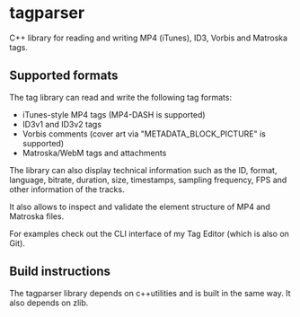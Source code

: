 # tagparser
C++ library for reading and writing MP4 (iTunes), ID3, Vorbis and Matroska tags.

## Supported formats
The tag library can read and write the following tag formats:
- iTunes-style MP4 tags (MP4-DASH is supported)
- ID3v1 and ID3v2 tags
- Vorbis comments (cover art via "METADATA_BLOCK_PICTURE" is supported)
- Matroska/WebM tags and attachments

The library can also display technical information such as the ID, format, language, bitrate,
duration, size, timestamps, sampling frequency, FPS and other information of the tracks.

It also allows to inspect and validate the element structure of MP4 and Matroska files.

For examples check out the CLI interface of my Tag Editor (which is also on Git).

## Build instructions
The tagparser library depends on c++utilities and is built in the same way.
It also depends on zlib.
